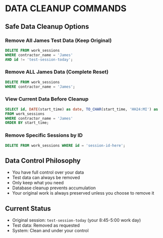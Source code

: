 # DATA CLEANUP COMMANDS

## Safe Data Cleanup Options

### Remove All James Test Data (Keep Original)
```sql
DELETE FROM work_sessions 
WHERE contractor_name = 'James' 
AND id != 'test-session-today';
```

### Remove ALL James Data (Complete Reset)
```sql
DELETE FROM work_sessions 
WHERE contractor_name = 'James';
```

### View Current Data Before Cleanup
```sql
SELECT id, DATE(start_time) as date, TO_CHAR(start_time, 'HH24:MI') as time, total_hours
FROM work_sessions 
WHERE contractor_name = 'James' 
ORDER BY start_time;
```

### Remove Specific Sessions by ID
```sql
DELETE FROM work_sessions WHERE id = 'session-id-here';
```

## Data Control Philosophy
- You have full control over your data
- Test data can always be removed
- Only keep what you need
- Database cleanup prevents accumulation
- Your original work is always preserved unless you choose to remove it

## Current Status
- Original session: `test-session-today` (your 8:45-5:00 work day)
- Test data: Removed as requested
- System: Clean and under your control
